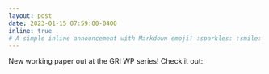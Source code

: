 ```yaml
---
layout: post
date: 2023-01-15 07:59:00-0400
inline: true
# A simple inline announcement with Markdown emoji! :sparkles: :smile:
---
```


New working paper out at the GRI WP series! Check it out: 

